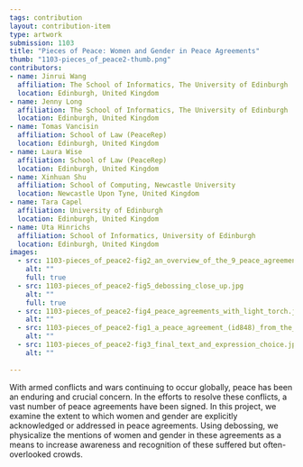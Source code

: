```yaml
---
tags: contribution
layout: contribution-item
type: artwork
submission: 1103
title: "Pieces of Peace: Women and Gender in Peace Agreements"
thumb: "1103-pieces_of_peace2-thumb.png"
contributors: 
- name: Jinrui Wang
  affiliation: The School of Informatics, The University of Edinburgh
  location: Edinburgh, United Kingdom
- name: Jenny Long
  affiliation: The School of Informatics, The University of Edinburgh
  location: Edinburgh, United Kingdom
- name: Tomas Vancisin
  affiliation: School of Law (PeaceRep)
  location: Edinburgh, United Kingdom
- name: Laura Wise
  affiliation: School of Law (PeaceRep)
  location: Edinburgh, United Kingdom
- name: Xinhuan Shu
  affiliation: School of Computing, Newcastle University
  location: Newcastle Upon Tyne, United Kingdom
- name: Tara Capel
  affiliation: University of Edinburgh
  location: Edinburgh, United Kingdom
- name: Uta Hinrichs
  affiliation: School of Informatics, University of Edinburgh
  location: Edinburgh, United Kingdom
images: 
  - src: 1103-pieces_of_peace2-fig2_an_overview_of_the_9_peace_agreements_installed.jpg
    alt: ""
    full: true
  - src: 1103-pieces_of_peace2-fig5_debossing_close_up.jpg
    alt: ""
    full: true
  - src: 1103-pieces_of_peace2-fig4_peace_agreements_with_light_torch.jpg
    alt: ""
  - src: 1103-pieces_of_peace2-fig1_a_peace_agreement_(id848)_from_the_afghanistan_2000s_post-intervention_process.jpg
    alt: ""
  - src: 1103-pieces_of_peace2-fig3_final_text_and_expression_choice.jpg
    alt: ""
    
---
```


With armed conflicts and wars continuing to occur globally, peace has
been an enduring and crucial concern. In the efforts to resolve these
conflicts, a vast number of peace agreements have been signed. In this
project, we examine the extent to which women and gender are explicitly
acknowledged or addressed in peace agreements. Using debossing, we
physicalize the mentions of women and gender in these agreements as a
means to increase awareness and recognition of these suffered but
often-overlooked crowds.
